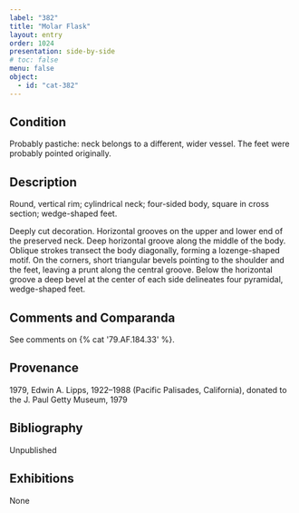 ```yaml
---
label: "382"
title: "Molar Flask"
layout: entry
order: 1024
presentation: side-by-side
# toc: false
menu: false
object:
  - id: "cat-382"
---
```


## Condition

Probably pastiche: neck belongs to a different, wider vessel. The feet were probably pointed originally.

## Description

Round, vertical rim; cylindrical neck; four-sided body, square in cross section; wedge-shaped feet.

Deeply cut decoration. Horizontal grooves on the upper and lower end of the preserved neck. Deep horizontal groove along the middle of the body. Oblique strokes transect the body diagonally, forming a lozenge-shaped motif. On the corners, short triangular bevels pointing to the shoulder and the feet, leaving a prunt along the central groove. Below the horizontal groove a deep bevel at the center of each side delineates four pyramidal, wedge-shaped feet.

## Comments and Comparanda

See comments on {% cat '79.AF.184.33' %}.

## Provenance

1979, Edwin A. Lipps, 1922–1988 (Pacific Palisades, California), donated to the J. Paul Getty Museum, 1979

## Bibliography

Unpublished

## Exhibitions

None